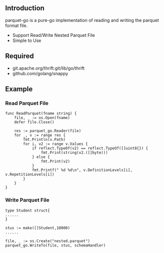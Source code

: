 ## Introduction
parquet-go is a pure-go implementation of reading and writing the parquet format file. 
* Support Read/Write Nested Parquet File
* Simple to Use

## Required
* git.apache.org/thrift.git/lib/go/thrift
* github.com/golang/snappy

## Example

### Read Parquet File
```
func ReadParquet(fname string) {
	file, _ := os.Open(fname)
	defer file.Close()

	res := parquet_go.Reader(file)
	for _, v := range res {
		fmt.Println(v.Path)
		for i, v2 := range v.Values {
			if reflect.TypeOf(v2) == reflect.TypeOf([]uint8{}) {
				fmt.Print(string(v2.([]byte)))
			} else {
				fmt.Print(v2)
			}
			fmt.Printf(" %d %d\n", v.DefinitionLevels[i], v.RepetitionLevels[i])
		}
	}
}
```

### Write Parquet File
```
type Student struct{
......
}

stus := make([]Student,10000)
......

file, _ := os.Create("nested.parquet")
parquet_go.WriteTo(file, stus, schemaHandler)	

```

